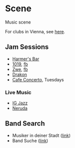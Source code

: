 # Scene

Music scene

For clubs in Vienna, see [here](http://austria.alensiljak.tk/entertainment/music).

## Jam Sessions

- [Harmer's Bar](https://www.facebook.com/groups/755242204543045/)
- [1019](https://www.1019jazzclub.at/), [fb](https://www.facebook.com/1019jazzclub/)
- [Zwe](http://www.zwe.cc/), [fb](https://www.facebook.com/jazzcafezwe/)
- [Drakon](https://www.facebook.com/Drakon-386418171399681/)
- [Cafe Concerto](http://www.cafeconcerto.at/), Tuesdays

### Live Music

- [IG Jazz](http://www.ig-jazz.at/)
- [Neruda](https://www.neruda.at/)

## Band Search

- Musiker in deiner Stadt ([link](https://www.musiker-in-deiner-stadt.at/))
- Band Suche ([link](http://www.bandsuche.at/))
